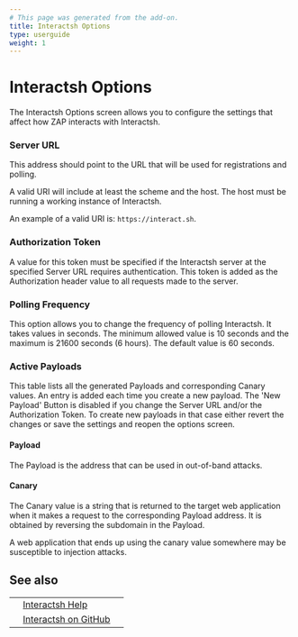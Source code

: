 ```yaml
---
# This page was generated from the add-on.
title: Interactsh Options
type: userguide
weight: 1
---
```


# Interactsh Options

The Interactsh Options screen allows you to configure the settings that affect how ZAP interacts with Interactsh.

### Server URL

This address should point to the URL that will be used for registrations and polling.

A valid URI will include at least the scheme and the host. The host must be running a working instance of
Interactsh.

An example of a valid URI is: `https://interact.sh`.

### Authorization Token

A value for this token must be specified if the Interactsh server at the specified Server URL requires
authentication. This token is added as the Authorization header value to all requests made to the server.

### Polling Frequency

This option allows you to change the frequency of polling Interactsh. It takes values in seconds. The minimum allowed
value is 10 seconds and the maximum is 21600 seconds (6 hours). The default value is 60 seconds.

### Active Payloads

This table lists all the generated Payloads and corresponding Canary values. An entry is added each time you create a
new payload. The 'New Payload' Button is disabled if you change the Server URL and/or the Authorization Token.
To create new payloads in that case either revert the changes or save the settings and reopen the options screen.

#### Payload

The Payload is the address that can be used in out-of-band attacks.

#### Canary

The Canary value is a string that is returned to the target web application when it makes a request to the
corresponding Payload address. It is obtained by reversing the subdomain in the Payload.

A web application that ends up using the canary value somewhere may be susceptible to injection attacks.

## See also

|   |                                                                           |   |
|---|---------------------------------------------------------------------------|---|
|   | [Interactsh Help](/docs/desktop/addons/oast-support/services/interactsh/) |   |
|   | [Interactsh on GitHub](https://github.com/projectdiscovery/interactsh)    |   |
